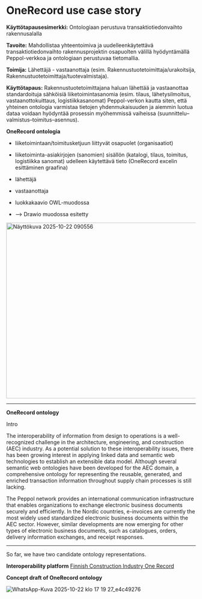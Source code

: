 # OneRecord use case story

**Käyttötapausesimerkki:** Ontologiaan perustuva transaktiotiedonvaihto rakennusalalla

**Tavoite:**
Mahdollistaa yhteentoimiva ja uudelleenkäytettävä transaktiotiedonvaihto rakennusprojektin osapuolten välillä hyödyntämällä Peppol-verkkoa ja ontologiaan perustuvaa tietomallia.

**Toimija:**
Lähettäjä - vastaanottaja (esim. Rakennustuotetoimittaja/urakoitsija, Rakennustuotetoimittaja/tuotevalmistaja).

**Käyttötapaus:**
Rakennustuotetoimittajana haluan lähettää ja vastaanottaa standardoituja sähköisiä liiketoimintasanomia (esim. tilaus, lähetysilmoitus, vastaanottokuittaus, logistiikkasanomat) Peppol-verkon kautta siten, että yhteinen ontologia varmistaa tietojen yhdenmukaisuuden ja aiemmin luotua dataa voidaan hyödyntää prosessin myöhemmissä vaiheissa (suunnittelu–valmistus–toimitus–asennus).




**OneRecord ontologia**
*  liiketoimintaan/toimitusketjuun liittyvät osapuolet (organisaatiot)
*  liiketoiminta-asiakirjojen (sanomien) sisällön (katalogi, tilaus, toimitus, logistiikka sanomat) udelleen käytettävä tieto (OneRecord excelin esittäminen graafina)
  * lähettäjä
  * vastaanottaja

  * luokkakaavio OWL-muodossa
  * --> Drawio muodossa esitetty

<img width="691" height="467" alt="Näyttökuva 2025-10-22 090556" src="https://github.com/user-attachments/assets/48e6a02d-b78f-4993-bd4c-ff89f4e19f2f" />

---

**OneRecord ontology**

Intro

The interoperability of information from design to operations is a well-recognized challenge in the architecture, engineering, and construction (AEC) industry. As a potential solution to these interoperability issues, there has been growing interest in applying linked data and semantic web technologies to establish an extensible data model. Although several semantic web ontologies have been developed for the AEC domain, a comprehensive ontology for representing the reusable, generated, and enriched transaction information throughout supply chain processes is still lacking.

The Peppol network provides an international communication infrastructure that enables organizations to exchange electronic business documents securely and efficiently. In the Nordic countries, e-invoices are currently the most widely used standardized electronic business documents within the AEC sector. However, similar developments are now emerging for other types of electronic business documents, such as catalogues, orders, delivery information exchanges, and receipt responses.

---

So far, we have two candidate ontology representations.

**Interoperability platform**
[Finnish Construction Industry One Record](https://tietomallit.suomi.fi/model/fcior?ver=0.0.1)

**Concept draft of OneRecord ontology**

![WhatsApp-Kuva 2025-10-22 klo 17 19 27_e4c49276](https://github.com/user-attachments/assets/73b67127-799c-4c3e-a4a5-92f9ed1cdf29)

